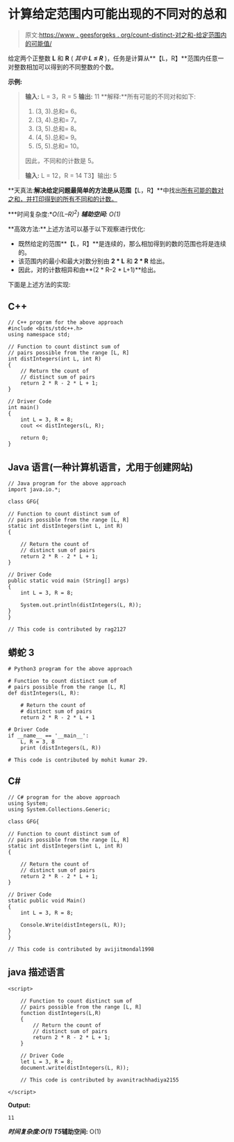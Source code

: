 # 计算给定范围内可能出现的不同对的总和

> 原文:[https://www . geesforgeks . org/count-distinct-对之和-给定范围内的可能值/](https://www.geeksforgeeks.org/count-distinct-sum-of-pairs-possible-from-a-given-range/)

给定两个正整数 **L** 和 **R** ( *其中 **L ≤ R*** )，任务是计算从**【L，R】**范围内任意一对整数相加可以得到的不同整数的个数。

**示例:**

> **输入:** L = 3，R = 5
> **输出:** 11
> **解释:**所有可能的不同对和如下:
> 
> 1.  (3, 3).总和= 6。
> 2.  (3, 4).总和= 7。
> 3.  (3, 5).总和= 8。
> 4.  (4, 5).总和= 9。
> 5.  (5, 5).总和= 10。
> 
> 因此，不同和的计数是 5。
> 
> **输入:** L = 12，R = 14
> T3】输出: 5

**天真法:**解决给定问题最简单的方法是从范围**【L，R】**中找出[所有可能的数对之和，并打印得到的所有不同和的计数。](https://www.geeksforgeeks.org/find-all-pairs-possible-from-the-given-array/)

***时间复杂度:**O((L–R)<sup>2</sup>)*
***辅助空间:** O(1)*

**高效方法:**上述方法可以基于以下观察进行优化:

*   既然给定的范围**【L，R】**是连续的，那么相加得到的数的范围也将是连续的。
*   该范围内的最小和最大对数分别由 **2 * L** 和 **2 * R** 给出。
*   因此，对的计数相异和由**(2 * R–2 * L+1)**给出。

下面是上述方法的实现:

## C++

```
// C++ program for the above approach
#include <bits/stdc++.h>
using namespace std;

// Function to count distinct sum of
// pairs possible from the range [L, R]
int distIntegers(int L, int R)
{
    // Return the count of
    // distinct sum of pairs
    return 2 * R - 2 * L + 1;
}

// Driver Code
int main()
{
    int L = 3, R = 8;
    cout << distIntegers(L, R);

    return 0;
}
```

## Java 语言(一种计算机语言，尤用于创建网站)

```
// Java program for the above approach
import java.io.*;

class GFG{

// Function to count distinct sum of
// pairs possible from the range [L, R]
static int distIntegers(int L, int R)
{

    // Return the count of
    // distinct sum of pairs
    return 2 * R - 2 * L + 1;
}

// Driver Code
public static void main (String[] args)
{
    int L = 3, R = 8;

    System.out.println(distIntegers(L, R));
}
}

// This code is contributed by rag2127
```

## 蟒蛇 3

```
# Python3 program for the above approach

# Function to count distinct sum of
# pairs possible from the range [L, R]
def distIntegers(L, R):

    # Return the count of
    # distinct sum of pairs
    return 2 * R - 2 * L + 1

# Driver Code
if __name__ == '__main__':
    L, R = 3, 8
    print (distIntegers(L, R))

# This code is contributed by mohit kumar 29.
```

## C#

```
// C# program for the above approach
using System;
using System.Collections.Generic;

class GFG{

// Function to count distinct sum of
// pairs possible from the range [L, R]
static int distIntegers(int L, int R)
{

    // Return the count of
    // distinct sum of pairs
    return 2 * R - 2 * L + 1;
}

// Driver Code
static public void Main()
{
    int L = 3, R = 8;

    Console.Write(distIntegers(L, R));
}
}

// This code is contributed by avijitmondal1998
```

## java 描述语言

```
<script>

    // Function to count distinct sum of
    // pairs possible from the range [L, R]
    function distIntegers(L,R)
    {
        // Return the count of
        // distinct sum of pairs
        return 2 * R - 2 * L + 1;
    }

    // Driver Code
    let L = 3, R = 8;
    document.write(distIntegers(L, R));

    // This code is contributed by avanitrachhadiya2155

</script>
```

**Output:** 

```
11
```

***时间复杂度:**O(1)*
T5**辅助空间:** O(1)